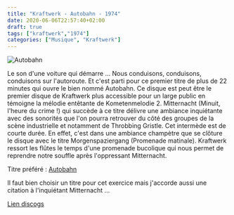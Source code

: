 ```yaml
---
title: "Kraftwerk - Autobahn - 1974"
date: 2020-06-06T22:57:40+02:00
draft: true
tags: ["kraftwerk","1974"]
categories: ["Musique", "Kraftwerk"]
---
```

![Autobahn](https://img.discogs.com/h-VVMzhRxDJvYBicMoU1quSVWPM=/fit-in/600x600/filters:strip_icc():format(jpeg):mode_rgb():quality(90)/discogs-images/R-15159-1438035494-1611.jpeg.jpg)

Le son d'une voiture qui démarre ... Nous conduisons, conduisons, conduisons sur l'autoroute. Et c'est parti pour ce premier titre de plus de 22 minutes qui ouvre le bien nommé Autobahn. Ce disque est peut être le premier disque de Kraftwerk plus accessible pour un large public en témoigne la mélodie entêtante de Kometenmelodie 2.
Mitternacht (Minuit, l'heure du crime !) qui succède à ce titre délivre une ambiance inquiétante avec des sonorités que l'on pourra retrouver du côté des groupes de la scène industrielle et notamment de Throbbing Gristle. Cet intermède est de courte durée. En effet, c'est dans une ambiance champètre que se clôture le disque avec le titre Morgenspaziergang (Promenade matinale). Kraftwerk ressort les flûtes le temps d'une promenade bucolique qui nous permet de reprendre notre souffle après l'oppressant Mitternacht.

Titre préféré : [Autobahn](https://www.youtube.com/watch?v=gChOifUJZMc)

Il faut bien choisir un titre pour cet exercice mais j'accorde aussi une citation à l'inquiétant Mitternacht ...

[Lien discogs](https://www.discogs.com/fr/Kraftwerk-Autobahn/master/2994)